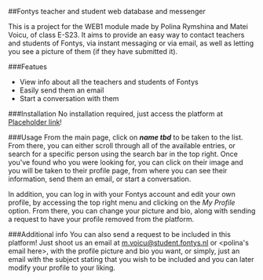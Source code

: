 ##Fontys teacher and student web database and messenger

This is a project for the WEB1 module made by Polina Rymshina and Matei Voicu, of class E-S23. It aims to provide an easy way to contact teachers and students of Fontys, via instant messaging or via email, as well as letting you see a picture of them (if they have submitted it). 

###Featues
* View info about all the teachers and students of Fontys
* Easily send them an email
* Start a conversation with them 

###Installation
No installation required, just access the platform at [Placeholder link](placeholder.link.com)!

###Usage
From the main page, click on ___name tbd___ to be taken to the list. From there, you can either scroll through all of the available entries, or search for a specific person using the search bar in the top right. Once you've found who you were looking for, you can click on their image and you will be taken to their profile page, from where you can see their information, send them an email, or start a conversation.

In addition, you can log in with your Fontys account and edit your own profile, by accessing the top right menu and clicking on the *My Profile* option. From there, you can change your picture and bio, along with sending a request to have your profile removed from the platform.

###Additional info
You can also send a request to be included in this platform! Just shoot us an email at m.voicu@student.fontys.nl or <polina's email here>, with the profile picture and bio you want, or simply, just an email with the subject stating that you wish to be included and you can later modify your profile to your liking.
